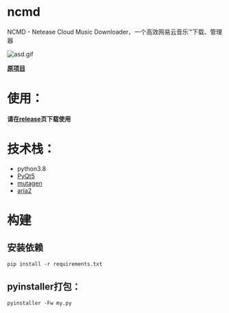 # ncmd
NCMD - Netease Cloud Music Downloader，一个高效网易云音乐™下载、管理器

![asd.gif](https://i.loli.net/2020/11/07/jie8ElMqSvG9HrV.gif)

**[原项目](https://github.com/pluto0x0/NeteaseMusicDownload)**

# 使用：
**请在[release](https://github.com/pluto0x0/ncmd/releases)页下载使用**

# 技术栈：
- python3.8
- [PyQt5](https://pypi.org/project/PyQt5/)
- [mutagen](https://pypi.org/project/mutagen/)
- [aria2](https://github.com/aria2/aria2)

# 构建
## 安装依赖
```
pip install -r requirements.txt
```

## pyinstaller打包：

```
pyinstaller -Fw my.py
```